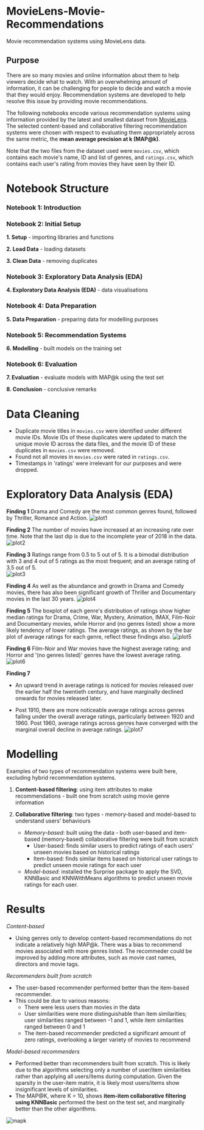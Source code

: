 # MovieLens-Movie-Recommendations
Movie recommendation systems using MovieLens data. 

## Purpose

There are so many movies and online information about them to help viewers decide what to watch. With an overwhelming amount of information, it can be challenging for people to decide and watch a movie that they would enjoy. Recommendation systems are developed to help resolve this issue by providing movie recommendations. 

The following notebooks encode various recommendation systems using information provided by the latest and smallest dataset from [MovieLens](https://grouplens.org/datasets/movielens/). The selected content-based and collaborative filtering recommendation systems were chosen with respect to evaluating them appropriately across the same metric, the **mean average precision at k (MAP@k)**. 

Note that the two files from the dataset used were `movies.csv`, which contains each movie's name, ID and list of genres, and `ratings.csv`, which contains each user's rating from movies they have seen by their ID. 

# Notebook Structure 

### Notebook 1: Introduction 

### Notebook 2: Initial Setup

**1. Setup** - importing libraries and functions

**2. Load Data** - loading datasets

**3. Clean Data** - removing duplicates 

### Notebook 3: Exploratory Data Analysis (EDA)

**4. Exploratory Data Analysis (EDA)** - data visualisations

### Notebook 4: Data Preparation

**5. Data Preparation** - preparing data for modelling purposes

### Notebook 5: Recommendation Systems

**6. Modelling** - built models on the training set

### Notebook 6: Evaluation

**7. Evaluation** - evaluate models with MAP@k using the test set 

**8. Conclusion** - conclusive remarks


# Data Cleaning

* Duplicate movie titles in `movies.csv` were identified under different movie IDs. Movie IDs of these duplicates were updated to match the unique movie ID across the data files, and the movie ID of these duplicates in `movies.csv` were removed. 
* Found not all movies in `movies.csv` were rated in `ratings.csv`. 
* Timestamps in 'ratings' were irrelevant for our purposes and were dropped.


# Exploratory Data Analysis (EDA)

**Finding 1**
Drama and Comedy are the most common genres found, followed by Thriller, Romance and Action.
![plot1](https://github.com/Bennett-Heung/MovieLens-Movie-Recommendations/blob/main/images/plot1.png)

**Finding 2**
The number of movies have increased at an increasing rate over time. Note that the last dip is due to the incomplete year of 2018 in the data.
![plot2](https://github.com/Bennett-Heung/MovieLens-Movie-Recommendations/blob/main/images/plot2.png)

**Finding 3**
Ratings range from 0.5 to 5 out of 5. It is a bimodal distribution with 3 and 4 out of 5 ratings as the most frequent; and an average rating of 3.5 out of 5.   
![plot3](https://github.com/Bennett-Heung/MovieLens-Movie-Recommendations/blob/main/images/plot3.png)

**Finding 4**
As well as the abundance and growth in Drama and Comedy movies, there has also been significant growth of Thriller and Documentary movies in the last 30 years.
![plot4](https://github.com/Bennett-Heung/MovieLens-Movie-Recommendations/blob/main/images/plot4.png)

**Finding 5**
The boxplot of each genre's distribution of ratings show higher median ratings for Drama, Crime, War, Mystery, Animation, IMAX, Film-Noir and Documentary movies, while Horror and (no genres listed) show a more likely tendency of lower ratings. The average ratings, as shown by the bar plot of average ratings for each genre, reflect these findings also.
![plot5](https://github.com/Bennett-Heung/MovieLens-Movie-Recommendations/blob/main/images/plot5.png)

**Finding 6**
Film-Noir and War movies have the highest average rating; and Horror and '(no genres listed)' genres have the lowest average rating.
![plot6](https://github.com/Bennett-Heung/MovieLens-Movie-Recommendations/blob/main/images/plot6.png)


**Finding 7**
* An upward trend in average ratings is noticed for movies released over the earlier half the twentieth century, and have marginally declined onwards for movies released later.

* Post 1910, there are more noticeable average ratings across genres falling under the overall average ratings, particularly between 1920 and 1960. Post 1960, average ratings across genres have converged with the marginal overall decline in average ratings.
![plot7](https://github.com/Bennett-Heung/MovieLens-Movie-Recommendations/blob/main/images/plot7.png)

# Modelling
Examples of two types of recommendation systems were built here, excluding hybrid recommendation systems.  

1. **Content-based filtering**: using item attributes to make recommendations - built one from scratch using movie genre information

2. **Collaborative filtering**: two types - memory-based and model-based to understand users' behaviours 
    
    * *Memory-based*: built using the data - both user-based and item-based (memory-based) collaborative filtering were built from scratch 
        * User-based: finds similar users to predict ratings of each users' unseen movies based on historical ratings
        * Item-based: finds similar items based on historical user ratings to predict unseen movie ratings for each user
    * *Model-based*: installed the Surprise package to apply the SVD, KNNBasic and KNNWithMeans algorithms to predict unseen movie ratings for each user.

# Results

*Content-based*
* Using genres only to develop content-based recommendations do not indicate a relatively high MAP@k. There was a bias to recommend movies associated with more genres listed. The recommeder could be improved by adding more attributes, such as movie cast names, directors and movie tags. 

*Recommenders built from scratch*
* The user-based recommender performed better than the item-based recommender. 
* This could be due to various reasons: 
    * There were less users than movies in the data 
    * User similarities were more distinguishable than item similarities; user similarities ranged between -1 and 1, while item similarities ranged between 0 and 1
    * The item-based recommender predicted a significant amount of zero ratings, overlooking a larger variety of movies to recommend

*Model-based recommenders*
* Performed better than recommenders built from scratch. This is likely due to the algorithms selecting only a number of user/item similarities rather than applying all users/items during computation. Given the sparsity in the user-item matrix, it is likely most users/items show insignificant levels of similarities. 
* The MAP@K, where K = 10, shows **item-item collaborative filtering using KNNBasic** performed the best on the test set, and marginally better than the other algorithms. 

![mapk](https://github.com/Bennett-Heung/MovieLens-Movie-Recommendations/blob/main/images/mapk.png)

